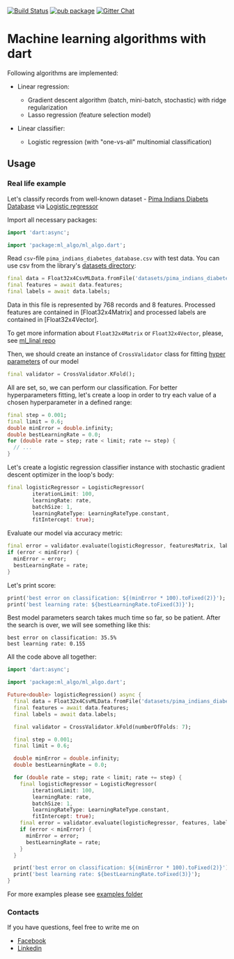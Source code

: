 [![Build Status](https://travis-ci.com/gyrdym/ml_algo.svg?branch=master)](https://travis-ci.com/gyrdym/ml_algo)
[![pub package](https://img.shields.io/pub/v/ml_algo.svg)](https://pub.dartlang.org/packages/ml_algo)
[![Gitter Chat](https://badges.gitter.im/gyrdym/gyrdym.svg)](https://gitter.im/gyrdym/)

# Machine learning algorithms with dart

Following algorithms are implemented:
- Linear regression:
    - Gradient descent algorithm (batch, mini-batch, stochastic) with ridge regularization
    - Lasso regression (feature selection model)

- Linear classifier:
    - Logistic regression (with "one-vs-all" multinomial classification)
    
## Usage

### Real life example

Let's classify records from well-known dataset - [Pima Indians Diabets Database](https://www.kaggle.com/uciml/pima-indians-diabetes-database)
via [Logistic regressor](https://github.com/gyrdym/ml_algo/blob/master/lib/src/classifier/logistic_regression.dart)

Import all necessary packages: 

````dart  
import 'dart:async';

import 'package:ml_algo/ml_algo.dart';
````

Read `csv`-file `pima_indians_diabetes_database.csv` with test data. You can use csv from the library's 
[datasets directory](https://github.com/gyrdym/ml_algo/tree/master/datasets):
````dart
final data = Float32x4CsvMLData.fromFile('datasets/pima_indians_diabetes_database.csv');
final features = await data.features;
final labels = await data.labels;
````

Data in this file is represented by 768 records and 8 features. Processed features are contained in [Float32x4Matrix] 
and processed labels are contained in [Float32x4Vector].

To get more information about `Float32x4Matrix` or `Float32x4Vector`, please, see [ml_linal repo](https://github.com/gyrdym/ml_linalg)

Then, we should create an instance of `CrossValidator` class for fitting [hyper parameters](https://en.wikipedia.org/wiki/Hyperparameter_(machine_learning)) 
of our model
````dart
final validator = CrossValidator.KFold();
````

All are set, so, we can perform our classification. For better hyperparameters fitting, let's create a loop in order to 
try each value of a chosen hyperparameter in a defined range:
````dart
final step = 0.001;
final limit = 0.6;
double minError = double.infinity;
double bestLearningRate = 0.0;
for (double rate = step; rate < limit; rate += step) {
  // ...
}
````    
Let's create a logistic regression classifier instance with stochastic gradient descent optimizer in the loop's body:
````dart
final logisticRegressor = LogisticRegressor(
        iterationLimit: 100,
        learningRate: rate,
        batchSize: 1,
        learningRateType: LearningRateType.constant,
        fitIntercept: true);
````

Evaluate our model via accuracy metric:
````dart
final error = validator.evaluate(logisticRegressor, featuresMatrix, labels, MetricType.accuracy);
if (error < minError) {
  minError = error;
  bestLearningRate = rate;
}
````

Let's print score:
````dart
print('best error on classification: ${(minError * 100).toFixed(2)}');
print('best learning rate: ${bestLearningRate.toFixed(3)}');
````

Best model parameters search takes much time so far, so be patient. After the search is over, we will see something like 
this:

````
best error on classification: 35.5%
best learning rate: 0.155
````

All the code above all together:
````dart
import 'dart:async';

import 'package:ml_algo/ml_algo.dart';

Future<double> logisticRegression() async {
  final data = Float32x4CsvMLData.fromFile('datasets/pima_indians_diabetes_database.csv');
  final features = await data.features;
  final labels = await data.labels;

  final validator = CrossValidator.kFold(numberOfFolds: 7);

  final step = 0.001;
  final limit = 0.6;

  double minError = double.infinity;
  double bestLearningRate = 0.0;

  for (double rate = step; rate < limit; rate += step) {
    final logisticRegressor = LogisticRegressor(
        iterationLimit: 100,
        learningRate: rate,
        batchSize: 1,
        learningRateType: LearningRateType.constant,
        fitIntercept: true);
    final error = validator.evaluate(logisticRegressor, features, labels, MetricType.accuracy);
    if (error < minError) {
      minError = error;
      bestLearningRate = rate;
    }
  }

  print('best error on classification: ${(minError * 100).toFixed(2)}');
  print('best learning rate: ${bestLearningRate.toFixed(3)}');
}
````

For more examples please see [examples folder](https://github.com/gyrdym/dart_ml/tree/master/example)

### Contacts
If you have questions, feel free to write me on 
 - [Facebook](https://www.facebook.com/ilya.gyrdymov)
 - [Linkedin](https://www.linkedin.com/in/gyrdym/)

